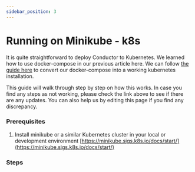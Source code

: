 ```yaml
---
sidebar_position: 3
---
```


# Running on Minikube - k8s

It is quite straightforward to deploy Conductor to Kubernetes. We learned how to use docker-compose in our previous
article here. We can
follow [the guide here](https://kubernetes.io/docs/tasks/configure-pod-container/translate-compose-kubernetes/) to
convert our docker-compose into a working kubernetes installation.

This guide will walk through step by step on how this works. In case you find any steps as not working, please check the
link above to see if there are any updates. You can also help us by editing this page if you find any discrepancy.

### Prerequisites

1. Install minikube or a similar Kubernetes cluster in your local or development environment
   [https://minikube.sigs.k8s.io/docs/start/](https://minikube.sigs.k8s.io/docs/start/)

### Steps


